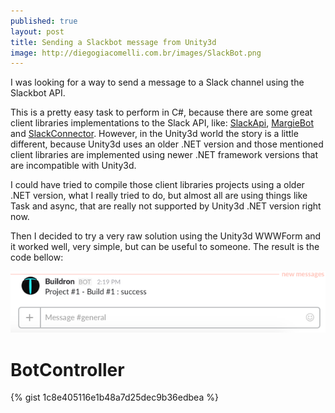 ```yaml
---
published: true
layout: post
title: Sending a Slackbot message from Unity3d
image: http://diegogiacomelli.com.br/images/SlackBot.png
---
```


I was looking for a way to send a message to a Slack channel using the Slackbot API. 

This is a pretty easy task to perform in C#, because there are some great client libraries implementations to the Slack API, like: [SlackApi](https://github.com/Inumedia/SlackAPI), [MargieBot](https://github.com/jammerware/margiebot) and [SlackConnector](https://github.com/noobot/SlackConnector). However, in the Unity3d world the story is a little different, because Unity3d uses an older .NET version and those mentioned client libraries are implemented using newer .NET framework versions that are incompatible with Unity3d.

I could have tried to compile those client libraries projects using a older .NET version, what I really tried to do, but almost all are using things like Task and async, that are really not supported by Unity3d .NET version right now.

Then I decided to try a very raw solution using the Unity3d WWWForm and it worked well, very simple, but can be useful to someone. The result is the code bellow:


![](../images/SlackBotMessage.png)

BotController
======

{% gist 1c8e405116e1b48a7d25dec9b36edbea %}

